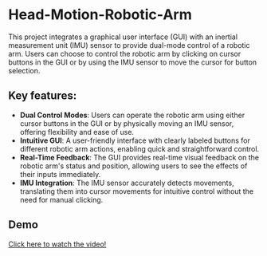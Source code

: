 # Head-Motion-Robotic-Arm

This project integrates a graphical user interface (GUI) with an inertial measurement unit (IMU) sensor to provide dual-mode control of a robotic arm. Users can choose to control the robotic arm by clicking on cursor buttons in the GUI or by using the IMU sensor to move the cursor for button selection. 

## Key features:
- **Dual Control Modes**: Users can operate the robotic arm using either cursor buttons in the GUI or by physically moving an IMU sensor, offering flexibility and ease of use.
- **Intuitive GUI**: A user-friendly interface with clearly labeled buttons for different robotic arm actions, enabling quick and straightforward control.
- **Real-Time Feedback**: The GUI provides real-time visual feedback on the robotic arm's status and position, allowing users to see the effects of their inputs immediately.
- **IMU Integration**: The IMU sensor accurately detects movements, translating them into cursor movements for intuitive control without the need for manual clicking.

## Demo
[Click here to watch the video!](demo/demo.gif)
